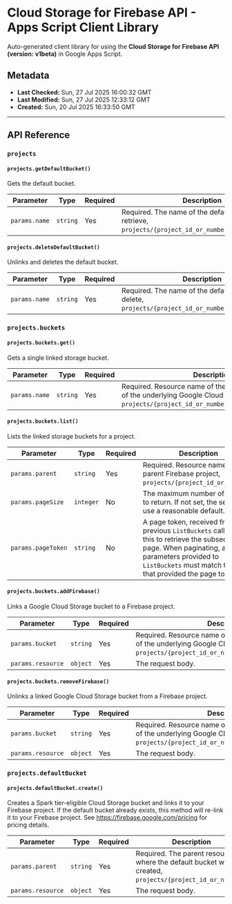 # Cloud Storage for Firebase API - Apps Script Client Library

Auto-generated client library for using the **Cloud Storage for Firebase API (version: v1beta)** in Google Apps Script.

## Metadata

- **Last Checked:** Sun, 27 Jul 2025 16:00:32 GMT
- **Last Modified:** Sun, 27 Jul 2025 12:33:12 GMT
- **Created:** Sun, 20 Jul 2025 16:33:50 GMT



---

## API Reference

### `projects`

#### `projects.getDefaultBucket()`

Gets the default bucket.

| Parameter | Type | Required | Description |
|---|---|---|---|
| `params.name` | `string` | Yes | Required. The name of the default bucket to retrieve, `projects/{project_id_or_number}/defaultBucket`. |

#### `projects.deleteDefaultBucket()`

Unlinks and deletes the default bucket.

| Parameter | Type | Required | Description |
|---|---|---|---|
| `params.name` | `string` | Yes | Required. The name of the default bucket to delete, `projects/{project_id_or_number}/defaultBucket`. |

### `projects.buckets`

#### `projects.buckets.get()`

Gets a single linked storage bucket.

| Parameter | Type | Required | Description |
|---|---|---|---|
| `params.name` | `string` | Yes | Required. Resource name of the bucket, mirrors the ID of the underlying Google Cloud Storage bucket, `projects/{project_id_or_number}/buckets/{bucket_id}`. |

#### `projects.buckets.list()`

Lists the linked storage buckets for a project.

| Parameter | Type | Required | Description |
|---|---|---|---|
| `params.parent` | `string` | Yes | Required. Resource name of the parent Firebase project, `projects/{project_id_or_number}`. |
| `params.pageSize` | `integer` | No | The maximum number of buckets to return. If not set, the server will use a reasonable default. |
| `params.pageToken` | `string` | No | A page token, received from a previous `ListBuckets` call. Provide this to retrieve the subsequent page. When paginating, all other parameters provided to `ListBuckets` must match the call that provided the page token. |

#### `projects.buckets.addFirebase()`

Links a Google Cloud Storage bucket to a Firebase project.

| Parameter | Type | Required | Description |
|---|---|---|---|
| `params.bucket` | `string` | Yes | Required. Resource name of the bucket, mirrors the ID of the underlying Google Cloud Storage bucket, `projects/{project_id_or_number}/buckets/{bucket_id}`. |
| `params.resource` | `object` | Yes | The request body. |

#### `projects.buckets.removeFirebase()`

Unlinks a linked Google Cloud Storage bucket from a Firebase project.

| Parameter | Type | Required | Description |
|---|---|---|---|
| `params.bucket` | `string` | Yes | Required. Resource name of the bucket, mirrors the ID of the underlying Google Cloud Storage bucket, `projects/{project_id_or_number}/buckets/{bucket_id}`. |
| `params.resource` | `object` | Yes | The request body. |

### `projects.defaultBucket`

#### `projects.defaultBucket.create()`

Creates a Spark tier-eligible Cloud Storage bucket and links it to your Firebase project. If the default bucket already exists, this method will re-link it to your Firebase project. See https://firebase.google.com/pricing for pricing details.

| Parameter | Type | Required | Description |
|---|---|---|---|
| `params.parent` | `string` | Yes | Required. The parent resource where the default bucket will be created, `projects/{project_id_or_number}`. |
| `params.resource` | `object` | Yes | The request body. |